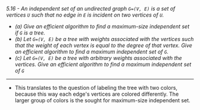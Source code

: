 *5.16 - An independent set of an undirected graph `G=(V, E)` is a set of vertices `U` such that no edge in `E` is incident on two vertices of `U`.*  
- *(a) Give an efficient algorithm to find a maximum-size independent set if `G` is a tree.*  
- *(b) Let `G=(V, E)` be a tree with weights associated with the vertices such that the weight of each vertex is equal to the degree of that vertex. Give an efficient algorithm to find a maximum independent set of `G`.*  
- *(c) Let `G=(V, E)` be a tree with arbitrary weights associated with the vertices. Give an efficient algorithm to find a maximum independent set of `G`*  
***
- This translates to the question of labeling the tree with two colors, because this way each edge's vertices are colored differently. The larger group of colors is the sought for maximum-size independent set. 
